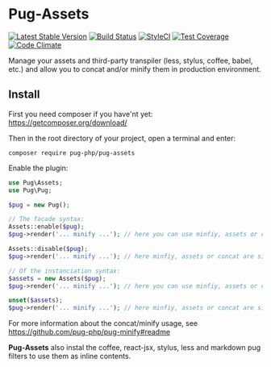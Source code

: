 # Pug-Assets
[![Latest Stable Version](https://poser.pugx.org/pug-php/pug-assets/v/stable.png)](https://packagist.org/packages/pug-php/pug-assets)
[![Build Status](https://travis-ci.org/pug-php/pug-assets.svg?branch=master)](https://travis-ci.org/pug-php/pug-assets)
[![StyleCI](https://styleci.io/repos/63942690/shield?style=flat)](https://styleci.io/repos/63942690)
[![Test Coverage](https://codeclimate.com/github/pug-php/pug-assets/badges/coverage.svg)](https://codecov.io/github/pug-php/pug-assets?branch=master)
[![Code Climate](https://codeclimate.com/github/pug-php/pug-assets/badges/gpa.svg)](https://codeclimate.com/github/pug-php/pug-assets)

Manage your assets and third-party transpiler (less, stylus, coffee, babel, etc.) and allow you to concat and/or minify them in production environment.

## Install
First you need composer if you have'nt yet: https://getcomposer.org/download/

Then in the root directory of your project, open a terminal and enter:
```shell
composer require pug-php/pug-assets
```

Enable the plugin:
```php
use Pug\Assets;
use Pug\Pug;

$pug = new Pug();

// The facade syntax:
Assets::enable($pug);
$pug->render('... minify ...'); // here you can use minfiy, assets or concat keywords to wrap your assets

Assets::disable($pug);
$pug->render('... minify ...'); // here minfiy, assets or concat are simple tags again

// Of the instanciation syntax:
$assets = new Assets($pug);
$pug->render('... minify ...'); // here you can use minfiy, assets or concat keywords to wrap your assets

unset($assets);
$pug->render('... minify ...'); // here minfiy, assets or concat are simple tags again
```
For more information about the concat/minify usage, see https://github.com/pug-php/pug-minify#readme

**Pug-Assets** also instal the coffee, react-jsx, stylus, less and markdown pug filters to use them as inline contents.
